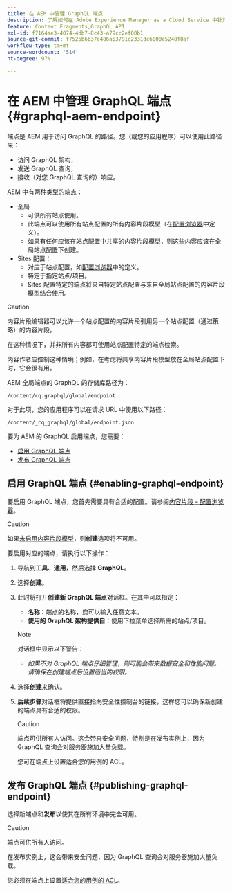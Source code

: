 ```yaml
---
title: 在 AEM 中管理 GraphQL 端点
description: 了解如何在 Adobe Experience Manager as a Cloud Service 中针对 Headless 内容投放管理 GraphQL 端点。
feature: Content Fragments,GraphQL API
exl-id: f7164ae3-4074-4db7-8c43-a79cc2ef00b1
source-git-commit: f7525b6b37e486a53791c2331dc6000e5248f8af
workflow-type: tm+mt
source-wordcount: '514'
ht-degree: 97%

---
```


# 在 AEM 中管理 GraphQL 端点 {#graphql-aem-endpoint}

端点是 AEM 用于访问 GraphQL 的路径。您（或您的应用程序）可以使用此路径来：

* 访问 GraphQL 架构，
* 发送 GraphQL 查询，
* 接收（对您 GraphQL 查询的）响应。

AEM 中有两种类型的端点：

* 全局
   * 可供所有站点使用。
   * 此端点可以使用所有站点配置的所有内容片段模型（在[配置浏览器](/help/sites-cloud/administering/content-fragments/content-fragments-configuration-browser.md#enable-content-fragment-functionality-in-configuration-browser)中定义）。
   * 如果有任何应该在站点配置中共享的内容片段模型，则这些内容应该在全局站点配置下创建。
* Sites 配置：
   * 对应于站点配置，如[配置浏览器](/help/sites-cloud/administering/content-fragments/content-fragments-configuration-browser.md#enable-content-fragment-functionality-in-configuration-browser)中的定义。
   * 特定于指定站点/项目。
   * Sites 配置特定的端点将来自特定站点配置与来自全局站点配置的内容片段模型结合使用。

>[!CAUTION]
>
>内容片段编辑器可以允许一个站点配置的内容片段引用另一个站点配置（通过策略）的内容片段。
>
>在这种情况下，并非所有内容都可使用站点配置特定的端点检索。
>
>内容作者应控制这种情境；例如，在考虑将共享内容片段模型放在全局站点配置下时，它会很有用。

AEM 全局端点的 GraphQL 的存储库路径为：

`/content/cq:graphql/global/endpoint`

对于此项，您的应用程序可以在请求 URL 中使用以下路径：

`/content/_cq_graphql/global/endpoint.json`

要为 AEM 的 GraphQL 启用端点，您需要：

* [启用 GraphQL 端点](#enabling-graphql-endpoint)
* [发布 GraphQL 端点](#publishing-graphql-endpoint)

## 启用 GraphQL 端点 {#enabling-graphql-endpoint}

要启用 GraphQL 端点，您首先需要具有合适的配置。请参阅[内容片段 – 配置浏览器](/help/sites-cloud/administering/content-fragments/content-fragments-configuration-browser.md)。

>[!CAUTION]
>
>如果[未启用内容片段模型](/help/sites-cloud/administering/content-fragments/content-fragments-configuration-browser.md)，则&#x200B;**创建**&#x200B;选项将不可用。

要启用对应的端点，请执行以下操作：

1. 导航到&#x200B;**工具**、**通用**，然后选择 **GraphQL**。
1. 选择&#x200B;**创建**。
1. 此时将打开&#x200B;**创建新 GraphQL 端点**&#x200B;对话框。在其中可以指定：
   * **名称**：端点的名称，您可以输入任意文本。
   * **使用的 GraphQL 架构提供自**：使用下拉菜单选择所需的站点/项目。

   >[!NOTE]
   >
   >对话框中显示以下警告：
   >
   >* *如果不对 GraphQL 端点仔细管理，则可能会带来数据安全和性能问题。请确保在创建端点后设置适当的权限。*

1. 选择&#x200B;**创建**&#x200B;来确认。
1. **后续步骤**&#x200B;对话框将提供直接指向安全性控制台的链接，这样您可以确保新创建的端点具有合适的权限。

   >[!CAUTION]
   >
   >端点可供所有人访问。这会带来安全问题，特别是在发布实例上，因为 GraphQL 查询会对服务器施加大量负载。
   >
   >您可在端点上设置适合您的用例的 ACL。

## 发布 GraphQL 端点 {#publishing-graphql-endpoint}

选择新端点和&#x200B;**发布**&#x200B;以使其在所有环境中完全可用。

>[!CAUTION]
>
>端点可供所有人访问。
>
>在发布实例上，这会带来安全问题，因为 GraphQL 查询会对服务器施加大量负载。
>
>您必须在端点上设置[适合您的用例的 ACL](/help/headless/security/permissions.md)。

